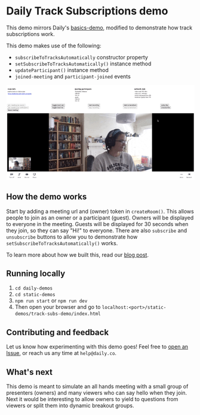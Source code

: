 
# Daily Track Subscriptions demo
This demo mirrors Daily's [basics-demo](https://github.com/daily-co/daily-demos/tree/main/static-demos/basics-demo), modified to demonstrate how track subscriptions work. 

This demo makes use of the following:
- `subscribeToTracksAutomatically` constructor property
- `setSubscribeToTracksAutomatically()` instance method
- `updateParticipant()` instance method
- `joined-meeting` and `participant-joined` events

![A meeting owner can subscribe and unsubscribe to a participant's media tracks, turning their camera no and off in this example](./screenshot-track-subs-demo.gif)

## How the demo works 
Start by adding a meeting url and (owner) token in `createRoom()`. This allows people to join as an owner or a participant (guest). Owners will be displayed to everyone in the meeting. Guests will be displayed for 30 seconds when they join, so they can say "Hi!" to everyone. There are also `subscribe` and `unsubscribe` buttons to allow you to demonstrate how `setSubscribeToTracksAutomatically()` works. 

To learn more about how we built this, read our [blog post](https://daily.co/blog/create-dynamic-meetings-using-track-subscriptions). 

## Running locally 
1. `cd daily-demos`
2. `cd static-demos`
3. `npm run start` or `npm run dev`
4. Then open your browser and go to `localhost:<port>/static-demos/track-subs-demo/index.html`

## Contributing and feedback 
Let us know how experimenting with this demo goes! Feel free to [open an Issue](https://github.com/daily-co/daily-demos/issues), or reach us any time at `help@daily.co`. 

## What's next 
This demo is meant to simulate an all hands meeting with a small group of presenters (owners) and many viewers who can say hello when they join. Next it would be interesting to allow owners to yield to questions from viewers or split them into dynamic breakout groups.  